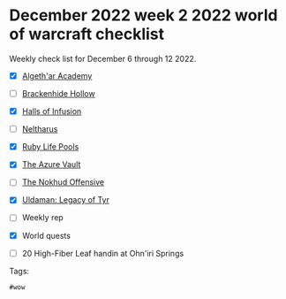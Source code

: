 # December 2022 week 2 2022 world of warcraft checklist

Weekly check list for December 6 through 12 2022.

- [x] [Algeth'ar Academy](../0)
- [ ] [Brackenhide Hollow](../0)
- [x] [Halls of Infusion](../0)
- [ ] [Neltharus](../0)
- [x] [Ruby Life Pools](../0)
- [x] [The Azure Vault](../0)
- [ ] [The Nokhud Offensive](../0)
- [x] [Uldaman: Legacy of Tyr](../0)

- [ ] Weekly rep
- [x] World quests
- [ ] 20 High-Fiber Leaf handin at Ohn'iri Springs

Tags:

    #wow
